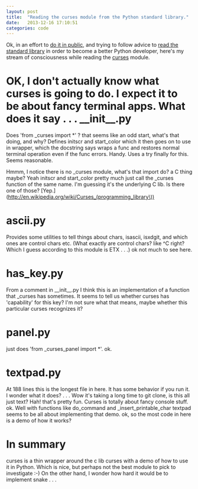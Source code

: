 ```yaml
---
layout: post
title:  "Reading the curses module from the Python standard library."
date:   2013-12-16 17:10:51
categories: code
---
```


Ok, in an effort to [do it in public](http://www.codinghorror.com/blog/2012/05/how-to-stop-sucking-and-be-awesome-instead.html), and trying to follow advice to [read the standard library](http://pyvideo.org/video/879/the-art-of-subclassing) in order to become a better Python developer, here's my stream of consciousness while reading the [curses](https://github.com/python/cpython/blob/master/Lib/curses) module.

OK, I don't actually know what curses is going to do. I expect it to be about fancy terminal apps. What does it say . . .
\_\_init\_\_.py
===========
Does 'from \_curses import *' ? that seems like an odd start, what's that doing, and why? Defines initscr and start\_color which it then goes on to use in wrapper, which the docstring says wraps a func and restores normal terminal operation even if the func errors. Handy. Uses a try finally for this. Seems reasonable.

Hmmm, I notice there is no \_curses module, what's that import do? a C thing maybe? Yeah initscr and start\_color pretty much just call the \_curses function of the same name. I'm guessing it's the underlying C lib. Is there one of those? [Yep.](http://en.wikipedia.org/wiki/Curses_(programming_library\))

ascii.py
========
Provides some utilities to tell things about chars, isascii, isxdgit, and which ones are control chars etc. (What exactly are control chars? like ^C right? Which I guess according to this module is ETX . . .) ok not much to see here.

has\_key.py
==========
From a comment in \_\_init\_\_.py I think this is an implementation of a function that \_curses has sometimes. It seems to tell us whether curses has 'capability' for this key? I'm not sure what that means, maybe whether this particular curses recognizes it?

panel.py
========
just does 'from \_curses\_panel import *'. ok.

textpad.py
==========
At 188 lines this is the longest file in here. It has some behavior if you run it. I wonder what it does? . . . Wow it's taking a long time to git clone, is this all just text? Hah! that's pretty fun. Curses is totally about fancy console stuff. ok. Well with functions like do\_command and \_insert\_printable\_char textpad seems to be all about implementing that demo. ok, so the most code in here is a demo of how it works? 

In summary
==========
curses is a thin wrapper around the c lib curses with a demo of how to use it in Python. Which is nice, but perhaps not the best module to pick to investigate :-) On the other hand, I wonder how hard it would be to implement snake . . .

